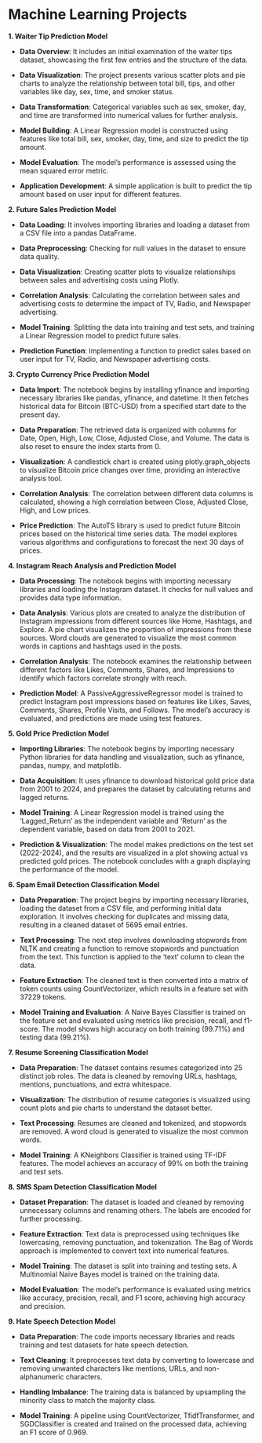 # Machine Learning Projects

**1. Waiter Tip Prediction Model**

- **Data Overview**: It includes an initial examination of the waiter tips dataset, showcasing the first few entries and the structure of the data.

- **Data Visualization**: The project presents various scatter plots and pie charts to analyze the relationship between total bill, tips, and other variables like day, sex, time, and smoker status.

- **Data Transformation**: Categorical variables such as sex, smoker, day, and time are transformed into numerical values for further analysis.

- **Model Building**: A Linear Regression model is constructed using features like total bill, sex, smoker, day, time, and size to predict the tip amount.

- **Model Evaluation**: The model’s performance is assessed using the mean squared error metric.

- **Application Development**: A simple application is built to predict the tip amount based on user input for different features.

**2. Future Sales Prediction Model**

- **Data Loading**: It involves importing libraries and loading a dataset from a CSV file into a pandas DataFrame.

- **Data Preprocessing**: Checking for null values in the dataset to ensure data quality.

- **Data Visualization**: Creating scatter plots to visualize relationships between sales and advertising costs using Plotly.

- **Correlation Analysis**: Calculating the correlation between sales and advertising costs to determine the impact of TV, Radio, and Newspaper advertising.

- **Model Training**: Splitting the data into training and test sets, and training a Linear Regression model to predict future sales.

- **Prediction Function**: Implementing a function to predict sales based on user input for TV, Radio, and Newspaper advertising costs.

**3. Crypto Currency Price Prediction Model**

- **Data Import**: The notebook begins by installing yfinance and importing necessary libraries like pandas, yfinance, and datetime. It then fetches historical data for Bitcoin (BTC-USD) from a specified start date to the present day.

- **Data Preparation**: The retrieved data is organized with columns for Date, Open, High, Low, Close, Adjusted Close, and Volume. The data is also reset to ensure the index starts from 0.

- **Visualization**: A candlestick chart is created using plotly.graph_objects to visualize Bitcoin price changes over time, providing an interactive analysis tool.

- **Correlation Analysis**: The correlation between different data columns is calculated, showing a high correlation between Close, Adjusted Close, High, and Low prices.

- **Price Prediction**: The AutoTS library is used to predict future Bitcoin prices based on the historical time series data. The model explores various algorithms and configurations to forecast the next 30 days of prices.

**4. Instagram Reach Analysis and Prediction Model**

- **Data Processing**: The notebook begins with importing necessary libraries and loading the Instagram dataset. It checks for null values and provides data type information.

- **Data Analysis**: Various plots are created to analyze the distribution of Instagram impressions from different sources like Home, Hashtags, and Explore. A pie chart visualizes the proportion of impressions from these sources.
Word clouds are generated to visualize the most common words in captions and hashtags used in the posts.

- **Correlation Analysis**: The notebook examines the relationship between different factors like Likes, Comments, Shares, and Impressions to identify which factors correlate strongly with reach.

- **Prediction Model**: A PassiveAggressiveRegressor model is trained to predict Instagram post impressions based on features like Likes, Saves, Comments, Shares, Profile Visits, and Follows. The model’s accuracy is evaluated, and predictions are made using test features.

**5. Gold Price Prediction Model**

- **Importing Libraries**: The notebook begins by importing necessary Python libraries for data handling and visualization, such as yfinance, pandas, numpy, and matplotlib.

- **Data Acquisition**: It uses yfinance to download historical gold price data from 2001 to 2024, and prepares the dataset by calculating returns and lagged returns.
  
- **Model Training**: A Linear Regression model is trained using the ‘Lagged_Return’ as the independent variable and ‘Return’ as the dependent variable, based on data from 2001 to 2021.

- **Prediction & Visualization**: The model makes predictions on the test set (2022-2024), and the results are visualized in a plot showing actual vs predicted gold prices. The notebook concludes with a graph displaying the performance of the model.


**6. Spam Email Detection Classification Model**

- **Data Preparation**: The project begins by importing necessary libraries, loading the dataset from a CSV file, and performing initial data exploration. It involves checking for duplicates and missing data, resulting in a cleaned dataset of 5695 email entries.

- **Text Processing**: The next step involves downloading stopwords from NLTK and creating a function to remove stopwords and punctuation from the text. This function is applied to the ‘text’ column to clean the data.

- **Feature Extraction**: The cleaned text is then converted into a matrix of token counts using CountVectorizer, which results in a feature set with 37229 tokens.

- **Model Training and Evaluation**: A Naive Bayes Classifier is trained on the feature set and evaluated using metrics like precision, recall, and f1-score. The model shows high accuracy on both training (99.71%) and testing data (99.21%).

**7. Resume Screening Classification Model**

- **Data Preparation**: The dataset contains resumes categorized into 25 distinct job roles. The data is cleaned by removing URLs, hashtags, mentions, punctuations, and extra whitespace.
  
- **Visualization**: The distribution of resume categories is visualized using count plots and pie charts to understand the dataset better.
  
- **Text Processing**: Resumes are cleaned and tokenized, and stopwords are removed. A word cloud is generated to visualize the most common words.
  
- **Model Training**: A KNeighbors Classifier is trained using TF-IDF features. The model achieves an accuracy of 99% on both the training and test sets.

**8. SMS Spam Detection Classification Model**

- **Dataset Preparation**: The dataset is loaded and cleaned by removing unnecessary columns and renaming others. The labels are encoded for further processing.
  
- **Feature Extraction**: Text data is preprocessed using techniques like lowercasing, removing punctuation, and tokenization. The Bag of Words approach is implemented to convert text into numerical features.

- **Model Training**: The dataset is split into training and testing sets. A Multinomial Naive Bayes model is trained on the training data.

- **Model Evaluation**: The model’s performance is evaluated using metrics like accuracy, precision, recall, and F1 score, achieving high accuracy and precision.

**9. Hate Speech Detection Model**

- **Data Preparation**: The code imports necessary libraries and reads training and test datasets for hate speech detection.

- **Text Cleaning**: It preprocesses text data by converting to lowercase and removing unwanted characters like mentions, URLs, and non-alphanumeric characters.

- **Handling Imbalance**: The training data is balanced by upsampling the minority class to match the majority class.

- **Model Training**: A pipeline using CountVectorizer, TfidfTransformer, and SGDClassifier is created and trained on the processed data, achieving an F1 score of 0.969.
